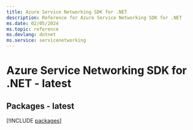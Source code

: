 ```yaml
---
title: Azure Service Networking SDK for .NET
description: Reference for Azure Service Networking SDK for .NET
ms.date: 02/05/2024
ms.topic: reference
ms.devlang: dotnet
ms.service: servicenetworking
---
```

# Azure Service Networking SDK for .NET - latest
## Packages - latest
[!INCLUDE [packages](service-networking-index.md)]